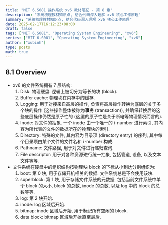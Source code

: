 ```yaml
---
title: "MIT 6.S081 操作系统 xv6 教材笔记 - 第 8 章"
description: "系统梳理教材知识点, 结合代码深入理解 xv6 核心工作原理"
summary: "系统梳理教材知识点, 结合代码深入理解 xv6 核心工作原理"
date: 2025-02-17T16:12:23+08:00
draft: false
tags: ["MIT 6.S081", "Operating System Engineering", "xv6"]
series: ["MIT 6.S081", "Operating System Engineering", "xv6"]
author: ["xubinh"]
type: posts
math: true
---
```


## 8.1 Overview

- xv6 的文件系统拥有 7 层结构:
  1. Disk: 物理硬盘. 逻辑上被切分为等长的块 (block).
  1. Buffer cache: 物理块在内存中的缓存.
  1. Logging: 用于对接来自高层的操作, 负责将高层操作转换为底层的关于多个块的操作 (这些操作整体被称为**事务** (transaction)), 并确保转换后的这些底层操作仍然是原子性的 (这里的原子性是关于断电等物理情况而言的).
  1. Inode: 对文件的抽象. 一个 inode 由一个唯一的 i-number 进行索引, 其内容为所代表的文件的数据所在的物理块的索引.
  1. Directory: 特殊的文件, 其内容为目录项 (directory entry) 的序列, 其中每个目录项由某个文件的文件名和 i-number 构成.
  1. Pathname: 文件路径, 用于对文件进行递归查询.
  1. File descriptor: 用于对各种资源进行统一抽象, 包括管道, 设备, 以及文本文件等等.
- 文件系统在硬盘中的组织结构按物理块 block 的下标从小到达分别组织为:
  1. boot: 第 0 块, 用于存储开机相关的数据. 文件系统总是不会使用该块.
  1. superblock: 第 1 块, 用于存储文件系统的元数据, 包括当前文件系统中单个 block 的大小, block 的总数, inode 的总数, 以及 log 中的 block 的总数等等.
  1. log: 第 2 块开始.
  1. inode: log 区域后开始.
  1. bitmap: inode 区域后开始, 用于标记所有空闲的 block.
  1. data block: bitmap 区域后开始直至最后.
